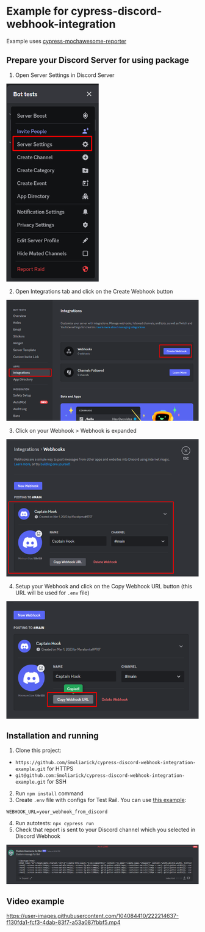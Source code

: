 # Example for cypress-discord-webhook-integration

Example uses [cypress-mochawesome-reporter](https://www.npmjs.com/package/cypress-mochawesome-reporter)

## Prepare your Discord Server for using package

1. Open Server Settings in Discord Server

![Server Settings button](img/Screenshot_1.png)

2. Open Integrations tab and click on the Create Webhook button

![Integrations tab](img/Screenshot_2.png)

3. Click on your Webhook > Webhook is expanded

![Webhook](img/Screenshot_3.png)

4. Setup your Webhook and click on the Copy Webhook URL button (this URL will be used for `.env` file)

![Webhook URL is copied](img/Screenshot_4.png)

## Installation and running

1. Clone this project:

- `https://github.com/Smoliarick/cypress-discord-webhook-integration-example.git` for HTTPS
- `git@github.com:Smoliarick/cypress-discord-webhook-integration-example.git` for SSH

2. Run `npm install` command
3. Create `.env` file with configs for Test Rail. You can use [this example](.env.example):

```
WEBHOOK_URL=your_webhook_from_discord
```

4. Run autotests: `npx cypress run`
5. Check that report is sent to your Discord channel which you selected in Discord Webhook

![Result](img/Screenshot_5.png)

## Video example

https://user-images.githubusercontent.com/104084410/222214637-f130fda1-fcf3-4dab-83f7-a53a087fbbf5.mp4